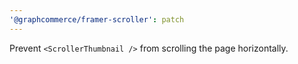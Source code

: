 ```yaml
---
'@graphcommerce/framer-scroller': patch
---
```


Prevent `<ScrollerThumbnail />` from scrolling the page horizontally.
